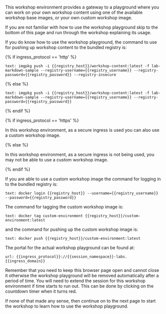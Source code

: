 This workshop environment provides a gateway to a playground where you can work on your own workshop content using one of the available workshop base images, or your own custom workshop image.

If you are not familiar with how to use the workshop playground skip to the bottom of this page and run through the workshop explaining its usage.

If you do know how to use the workshop playground, the command to use for pushing up workshop content to the bundled registry is:

{% if ingress_protocol == 'http' %}

```workshop:copy
text: imgpkg push -i {{registry_host}}/workshop-content:latest -f lab-markdown-sample --registry-username={{registry_username}} --registry-password={{registry_password}} --registry-insecure
```

{% else %}

```workshop:copy
text: imgpkg push -i {{registry_host}}/workshop-content:latest -f lab-markdown-sample --registry-username={{registry_username}} --registry-password={{registry_password}}
```

{% endif %}

{% if ingress_protocol == 'https' %}

In this workshop environment, as a secure ingress is used you can also use a custom workshop image.

{% else %}

In this workshop environment, as a secure ingress is not being used, you may not be able to use a custom workshop image.

{% endif %}

If you are able to use a custom workshop image the command for logging in to the bundled registry is:

```workshop:copy
text: docker login {{registry_host}} --username={{registry_username}} --password={{registry_password}}
```

The command for tagging the custom workshop image is:

```workshop:copy-and-edit
text: docker tag custom-environment {{registry_host}}/custom-environment:latest
```

and the command for pushing up the custom workshop image is:

```workshop:copy
text: docker push {{registry_host}}/custom-environment:latest
```

The portal for the actual workshop playground can be found at:

```dashboard:open-url
url: {{ingress_protocol}}://{{session_namespace}}-labs.{{ingress_domain}}
```

Remember that you need to keep this browser page open and cannot close it otherwise the workshop playground will be removed automatically after a period of time. You will need to extend the session for this workshop environment if time starts to run out. This can be done by clicking on the countdown timer when it turns red.

If none of that made any sense, then continue on to the next page to start the workshop to learn how to use the workshop playground.
